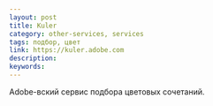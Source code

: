 ```yaml
---
layout: post
title: Kuler
category: other-services, services
tags: подбор, цвет
link: https://kuler.adobe.com
description:
keywords:
---
```


<p>Adobe-вский сервис подбора цветовых сочетаний.</p>

